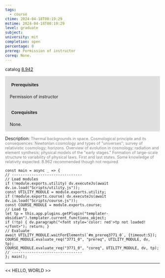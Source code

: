 ```yaml
---
tags:
  - course
ctime: 2024-04-18T00:19:29
mstime: 2024-04-18T00:19:29
level: graduate
subject: 
university: mit
completion: open
percentage: 0
prereq: Permission of instructor
coreq: None.
---
```


catalog [8.942](http://student.mit.edu/catalog/m8b.html#8.942)

<span style="display: block; padding: 15px; background-color: rgb(100, 100, 100, 0.2);"><font id="m_prereq3771_0" style="display: block; font-family: Arial, sans-serif; font-weight: bold; padding: 5px">Prerequisites</font><br><span id="prereq3771_0">Permission of instructor</span></span>
<span style="display: block; padding: 15px; background-color: rgb(100, 100, 100, 0.2);"><font id="m_coreq3771_0" style="display: block; font-family: Arial, sans-serif; font-weight: bold; padding: 5px">Corequisites</font><br><span id="coreq3771_0">None.</span></span>

<font style="">Description:</font>
<font style="color: grey; font-size: 0.8rem;">Thermal backgrounds in space. Cosmological principle and its consequences: Newtonian cosmology and types of "universes"; survey of relativistic cosmology; horizons. Overview of evolution in cosmology; radiation and element synthesis; physical models of the "early stages." Formation of large-scale structure to variability of physical laws. First and last states. Some knowledge of relativity expected. 8.962 recommended though not required.</font>

```dataviewjs
const main = async _ => {
// --------------------------------
// Load modules
if (!module.exports.utility) dv.executeJs(await dv.io.load("Scripts/utility.js"));
const UTILITY_MODULE = module.exports.utility;
if (!module.exports.course) dv.executeJs(await dv.io.load("Scripts/course.js"));
const COURSE_MODULE = module.exports.course;
// Load tp
let tp = this.app.plugins.getPlugin("templater-obsidian").templater.current_functions_object;
if (!tp) { dv.paragraph("<font style='color: red'>tp not loaded!</font>"); return; }
// Evaluate
await UTILITY_MODULE.waitForElements(`#m_prereq3771_0`, {timeout:5});
COURSE_MODULE.evaluate_req("3771_0", "prereq", UTILITY_MODULE, dv, tp);
COURSE_MODULE.evaluate_req("3771_0", "coreq", UTILITY_MODULE, dv, tp);
// --------------------------------
}; main();
```

---

<< HELLO, WORLD >>
